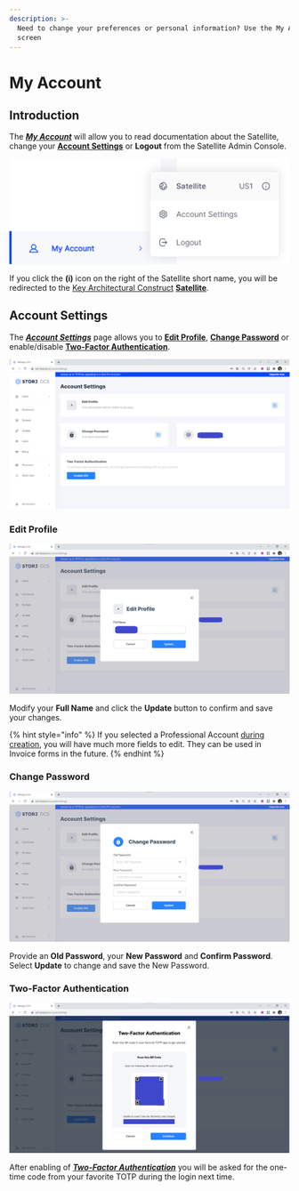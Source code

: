 ```yaml
---
description: >-
  Need to change your preferences or personal information? Use the My Account
  screen
---
```


# My Account

## Introduction

The [_**My Account**_](my-account.md) will allow you to read documentation about the Satellite, change your [**Account Settings**](my-account.md#account-settings) or **Logout** from the Satellite Admin Console.

![](<../../.gitbook/assets/image (155) (1).png>)

If you click the **(i)** icon on the right of the Satellite short name, you will be redirected to the [Key Architectural Construct](../../concepts/key-architecture-constructs.md) [**Satellite**](../../concepts/satellite.md).

## Account Settings

The [_**Account Settings**_](my-account.md#account-settings) page allows you to [**Edit Profile**](my-account.md#undefined), [**Change Password**](my-account.md#undefined) or enable/disable [**Two-Factor Authentication**](my-account.md#undefined).

![](<../../.gitbook/assets/image (135) (1).png>)

### Edit Profile

![](<../../.gitbook/assets/image (126).png>)

Modify your **Full Name** and click the **Update** button to confirm and save your changes.

{% hint style="info" %}
If you selected a Professional Account [during creation](creating-your-account.md), you will have much more fields to edit. They can be used in Invoice forms in the future.
{% endhint %}

### Change Password

![](<../../.gitbook/assets/image (164).png>)

Provide an **Old Password**, your **New Password** and **Confirm Password**. Select **Update** to change and save the New Password.

### Two-Factor Authentication

![](<../../.gitbook/assets/image (140) (1).png>)

After enabling of [_**Two-Factor Authentication**_](my-account.md#undefined) you will be asked for the one-time code from your favorite TOTP during the login next time.
